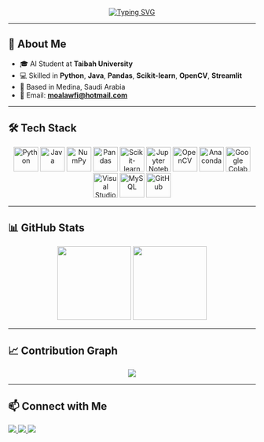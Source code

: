 <!-- Profile Header -->
<!-- Typing Animation -->
<!-- Typing Animation -->
<p align="center">
  <a href="https://git.io/typing-svg">
    <img src="https://readme-typing-svg.herokuapp.com?font=Fira+Code&weight=700&size=28&pause=100&center=true&vCenter=true&width=650&lines=👋+Hi%2C+I'm+Mohammed+Alawfi+🚀;" alt="Typing SVG" />
  </a>
</p>


---

## 📌 About Me
- 🎓 AI Student at **Taibah University**  
- 💻 Skilled in **Python**, **Java**, **Pandas**, **Scikit-learn**, **OpenCV**, **Streamlit**  
- 📍 Based in Medina, Saudi Arabia  
- 📧 Email: **[moalawfi@hotmail.com](mailto:moalawfi@hotmail.com)**  

---

## 🛠 Tech Stack

<p align="center">
  <img src="https://cdn.jsdelivr.net/gh/devicons/devicon/icons/python/python-original.svg" height="50" alt="Python" />
  <img src="https://cdn.jsdelivr.net/gh/devicons/devicon/icons/java/java-original.svg" height="50" alt="Java" />
  <img src="https://cdn.jsdelivr.net/gh/devicons/devicon/icons/numpy/numpy-original.svg" height="50" alt="NumPy" />
  <img src="https://cdn.jsdelivr.net/gh/devicons/devicon/icons/pandas/pandas-original.svg" height="50" alt="Pandas" />
  <img src="https://upload.wikimedia.org/wikipedia/commons/0/05/Scikit_learn_logo_small.svg" height="50" alt="Scikit-learn" />
  <img src="https://cdn.jsdelivr.net/gh/devicons/devicon/icons/jupyter/jupyter-original.svg" height="50" alt="Jupyter Notebook" />
  <img src="https://cdn.jsdelivr.net/gh/devicons/devicon/icons/opencv/opencv-original.svg" height="50" alt="OpenCV" />
  <img src="https://cdn.jsdelivr.net/gh/devicons/devicon/icons/anaconda/anaconda-original.svg" height="50" alt="Anaconda" />
  <img src="https://upload.wikimedia.org/wikipedia/commons/d/d0/Google_Colaboratory_SVG_Logo.svg" height="50" alt="Google Colab" />
  <img src="https://cdn.jsdelivr.net/gh/devicons/devicon/icons/visualstudio/visualstudio-plain.svg" height="50" alt="Visual Studio" />
  <img src="https://cdn.jsdelivr.net/gh/devicons/devicon/icons/mysql/mysql-original.svg" height="50" alt="MySQL" />
  <img src="https://cdn.jsdelivr.net/gh/devicons/devicon/icons/github/github-original.svg" height="50" alt="GitHub" />
</p>



---

## 📊 GitHub Stats
<p align="center">
  <img src="https://github-readme-stats.vercel.app/api?username=963n&show_icons=true&theme=tokyonight&count_private=true" height="150" />
  <img src="https://github-readme-stats.vercel.app/api/top-langs/?username=963n&layout=compact&theme=tokyonight" height="150" />
</p>

---

## 📈 Contribution Graph
<p align="center">
  <img src="https://github-readme-activity-graph.vercel.app/graph?username=963n&theme=react-dark" />
</p>

---

## 📫 Connect with Me
<p>
  <a href="mailto:moalawfi@hotmail.com">
    <img src="https://img.shields.io/badge/Email-D14836?style=for-the-badge&logo=gmail&logoColor=white" />
  </a>
  <a href="https://www.linkedin.com/in/mohammed-alawfi-3913a5378?utm_source=share&utm_campaign=share_via&utm_content=profile&utm_medium=ios_app">
    <img src="https://img.shields.io/badge/LinkedIn-0A66C2?style=for-the-badge&logo=linkedin&logoColor=white" />
  </a>
  <a href="https://github.com/963n">
    <img src="https://img.shields.io/badge/GitHub-000?style=for-the-badge&logo=github&logoColor=white" />
  </a>
</p>

